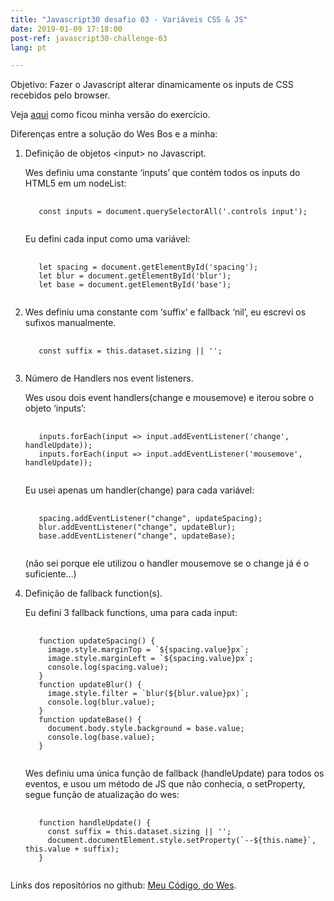 ```yaml
---
title: "Javascript30 desafio 03 - Variáveis CSS & JS"
date: 2019-01-09 17:18:00
post-ref: javascript30-challenge-03
lang: pt

---
```

Objetivo: Fazer o Javascript alterar dinamicamente os inputs de CSS recebidos pelo browser.

 Veja <a href="https://aponce911.github.io/javascript30/03-CSS-variables/index.html" target="_blank" class="external-link">aqui</a> como ficou minha versão do exercício.


Diferenças entre a solução do Wes Bos e a minha:
1. Definição de objetos \<input> no Javascript.

    Wes definiu uma constante ‘inputs’ que contém todos os inputs do HTML5 em um nodeList:

    <pre>
      <code>
      const inputs = document.querySelectorAll('.controls input');
      </code></pre>

    Eu defini cada input como uma variável:

    <pre>
      <code>
      let spacing = document.getElementById('spacing');
      let blur = document.getElementById('blur');
      let base = document.getElementById('base');
      </code></pre>

1. Wes definiu uma constante com ‘suffix’ e fallback ‘nil’, eu escrevi os sufixos manualmente.

    <pre>
      <code>
      const suffix = this.dataset.sizing || '';
    </code></pre>

1. Número de Handlers nos event listeners.

    Wes usou dois event handlers(change e mousemove) e iterou sobre o objeto ‘inputs’:

    <pre>
      <code>
      inputs.forEach(input => input.addEventListener('change', handleUpdate));
      inputs.forEach(input => input.addEventListener('mousemove', handleUpdate));
    </code></pre>

    Eu usei apenas um handler(change) para cada variável:

    <pre>
      <code>
      spacing.addEventListener("change", updateSpacing);
      blur.addEventListener("change", updateBlur);
      base.addEventListener("change", updateBase);
    </code></pre>

    (não sei porque ele utilizou o handler mousemove se o change já é o suficiente…)

1. Definição de fallback function(s).


    Eu defini 3 fallback functions, uma para cada input:

    <pre>
      <code>
      function updateSpacing() {
        image.style.marginTop = `${spacing.value}px`;
        image.style.marginLeft = `${spacing.value}px`;
        console.log(spacing.value);
      }
      function updateBlur() {
        image.style.filter = `blur(${blur.value}px)`;
        console.log(blur.value);
      }
      function updateBase() {
        document.body.style.background = base.value;
        console.log(base.value);
      }
      </code></pre>

    Wes definiu uma única função de fallback (handleUpdate) para todos os eventos, e usou um método de JS que não conhecia, o setProperty, segue função de atualização do wes:

    <pre>
      <code>
      function handleUpdate() {
        const suffix = this.dataset.sizing || '';
        document.documentElement.style.setProperty(`--${this.name}`, this.value + suffix);
      }
      </code></pre>


Links dos repositórios no github:
<a href="https://github.com/APonce911/javascript30/tree/master/03-CSS-variables" target="_blank" class="external-link"> Meu Código</a>,<a href="https://github.com/wesbos/JavaScript30/blob/master/03%20-%20CSS%20Variables/index-FINISHED.html"  target="_blank" class="external-link"> do Wes</a>.

